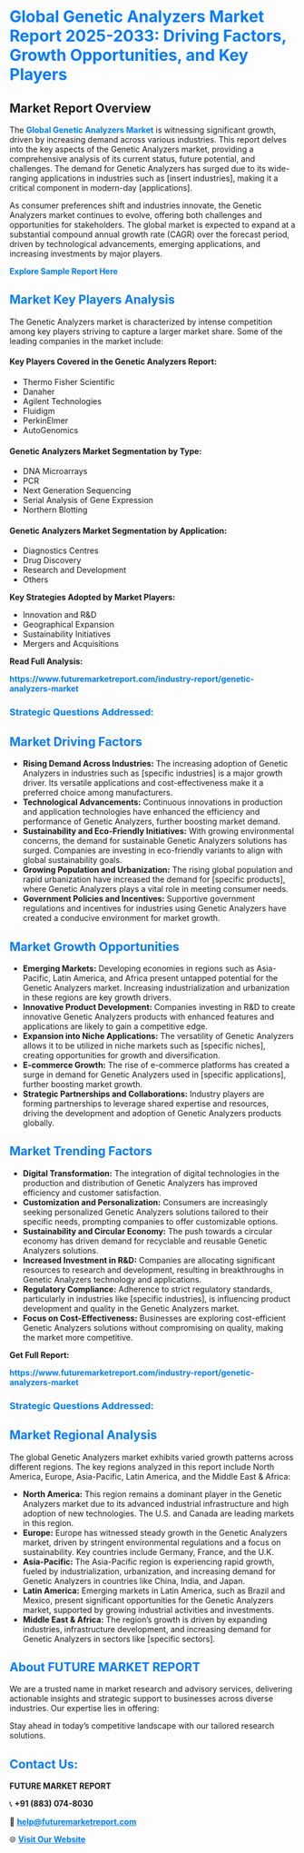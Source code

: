 <h1 style="color: #007BFF;">Global Genetic Analyzers Market Report 2025-2033: Driving Factors, Growth Opportunities, and Key Players</h1>

<section id="overview">
<h2>Market Report Overview</h2>
<p>The <a href="https://www.futuremarketreport.com/industry-report/genetic-analyzers-market" style="color: #007BFF; text-decoration: none;"><strong>Global Genetic Analyzers Market</strong></a> is witnessing significant growth, driven by increasing demand across various industries. This report delves into the key aspects of the Genetic Analyzers market, providing a comprehensive analysis of its current status, future potential, and challenges. The demand for Genetic Analyzers has surged due to its wide-ranging applications in industries such as [insert industries], making it a critical component in modern-day [applications].</p>
<p>As consumer preferences shift and industries innovate, the Genetic Analyzers market continues to evolve, offering both challenges and opportunities for stakeholders. The global market is expected to expand at a substantial compound annual growth rate (CAGR) over the forecast period, driven by technological advancements, emerging applications, and increasing investments by major players.</p>
</section>

<section id="overview">
<p><a href="https://www.futuremarketreport.com/request-sample/reportId=45424" style="color: #007BFF; text-decoration: none;"><strong>Explore Sample Report Here</strong></a></p>
</section>

<section id="key-players">
<h2 style="color: #007BFF;">Market Key Players Analysis</h2>
<p>The Genetic Analyzers market is characterized by intense competition among key players striving to capture a larger market share. Some of the leading companies in the market include:</p>
<h4>Key Players Covered in the Genetic Analyzers Report:</h4>
<ul><li>Thermo Fisher Scientific</li><li>Danaher</li><li>Agilent Technologies</li><li>Fluidigm</li><li>PerkinElmer</li><li>AutoGenomics</li></ul>
<h4>Genetic Analyzers Market Segmentation by Type:</h4>
<ul><li>DNA Microarrays</li><li>PCR</li><li>Next Generation Sequencing</li><li>Serial Analysis of Gene Expression</li><li>Northern Blotting</li></ul>

<h4>Genetic Analyzers Market Segmentation by Application:</h4>
<ul><li>Diagnostics Centres</li><li>Drug Discovery</li><li>Research and Development</li><li>Others</li></ul>
<p><strong>Key Strategies Adopted by Market Players:</strong></p>
<ul>
<li>Innovation and R&D</li>
<li>Geographical Expansion</li>
<li>Sustainability Initiatives</li>
<li>Mergers and Acquisitions</li>
</ul>
</section>

<section>
<p><strong>Read Full Analysis: </strong></p><a href="https://www.futuremarketreport.com/industry-report/genetic-analyzers-market" style="color: #007BFF; text-decoration: none;"><strong>https://www.futuremarketreport.com/industry-report/genetic-analyzers-market</strong></a>
<h3 style="color: #007BFF;">Strategic Questions Addressed:</h3>
</section>

<section id="driving-factors">
<h2 style="color: #007BFF;">Market Driving Factors</h2>
<ul>
<li><strong>Rising Demand Across Industries:</strong> The increasing adoption of Genetic Analyzers in industries such as [specific industries] is a major growth driver. Its versatile applications and cost-effectiveness make it a preferred choice among manufacturers.</li>
<li><strong>Technological Advancements:</strong> Continuous innovations in production and application technologies have enhanced the efficiency and performance of Genetic Analyzers, further boosting market demand.</li>
<li><strong>Sustainability and Eco-Friendly Initiatives:</strong> With growing environmental concerns, the demand for sustainable Genetic Analyzers solutions has surged. Companies are investing in eco-friendly variants to align with global sustainability goals.</li>
<li><strong>Growing Population and Urbanization:</strong> The rising global population and rapid urbanization have increased the demand for [specific products], where Genetic Analyzers plays a vital role in meeting consumer needs.</li>
<li><strong>Government Policies and Incentives:</strong> Supportive government regulations and incentives for industries using Genetic Analyzers have created a conducive environment for market growth.</li>
</ul>
</section>

<section id="growth-opportunities">
<h2 style="color: #007BFF;">Market Growth Opportunities</h2>
<ul>
<li><strong>Emerging Markets:</strong> Developing economies in regions such as Asia-Pacific, Latin America, and Africa present untapped potential for the Genetic Analyzers market. Increasing industrialization and urbanization in these regions are key growth drivers.</li>
<li><strong>Innovative Product Development:</strong> Companies investing in R&D to create innovative Genetic Analyzers products with enhanced features and applications are likely to gain a competitive edge.</li>
<li><strong>Expansion into Niche Applications:</strong> The versatility of Genetic Analyzers allows it to be utilized in niche markets such as [specific niches], creating opportunities for growth and diversification.</li>
<li><strong>E-commerce Growth:</strong> The rise of e-commerce platforms has created a surge in demand for Genetic Analyzers used in [specific applications], further boosting market growth.</li>
<li><strong>Strategic Partnerships and Collaborations:</strong> Industry players are forming partnerships to leverage shared expertise and resources, driving the development and adoption of Genetic Analyzers products globally.</li>
</ul>
</section>

<section id="trending-factors">
<h2 style="color: #007BFF;">Market Trending Factors</h2>
<ul>
<li><strong>Digital Transformation:</strong> The integration of digital technologies in the production and distribution of Genetic Analyzers has improved efficiency and customer satisfaction.</li>
<li><strong>Customization and Personalization:</strong> Consumers are increasingly seeking personalized Genetic Analyzers solutions tailored to their specific needs, prompting companies to offer customizable options.</li>
<li><strong>Sustainability and Circular Economy:</strong> The push towards a circular economy has driven demand for recyclable and reusable Genetic Analyzers solutions.</li>
<li><strong>Increased Investment in R&D:</strong> Companies are allocating significant resources to research and development, resulting in breakthroughs in Genetic Analyzers technology and applications.</li>
<li><strong>Regulatory Compliance:</strong> Adherence to strict regulatory standards, particularly in industries like [specific industries], is influencing product development and quality in the Genetic Analyzers market.</li>
<li><strong>Focus on Cost-Effectiveness:</strong> Businesses are exploring cost-efficient Genetic Analyzers solutions without compromising on quality, making the market more competitive.</li>
</ul>
</section>

<section>
<p><strong>Get Full Report: </strong></p><a href="https://www.futuremarketreport.com/industry-report/genetic-analyzers-market" style="color: #007BFF; text-decoration: none;"><strong>https://www.futuremarketreport.com/industry-report/genetic-analyzers-market</strong></a>
<h3 style="color: #007BFF;">Strategic Questions Addressed:</h3>
</section>


<section id="regional-analysis">
<h2 style="color: #007BFF;">Market Regional Analysis</h2>
<p>The global Genetic Analyzers market exhibits varied growth patterns across different regions. The key regions analyzed in this report include North America, Europe, Asia-Pacific, Latin America, and the Middle East & Africa:</p>
<ul>
<li><strong>North America:</strong> This region remains a dominant player in the Genetic Analyzers market due to its advanced industrial infrastructure and high adoption of new technologies. The U.S. and Canada are leading markets in this region.</li>
<li><strong>Europe:</strong> Europe has witnessed steady growth in the Genetic Analyzers market, driven by stringent environmental regulations and a focus on sustainability. Key countries include Germany, France, and the U.K.</li>
<li><strong>Asia-Pacific:</strong> The Asia-Pacific region is experiencing rapid growth, fueled by industrialization, urbanization, and increasing demand for Genetic Analyzers in countries like China, India, and Japan.</li>
<li><strong>Latin America:</strong> Emerging markets in Latin America, such as Brazil and Mexico, present significant opportunities for the Genetic Analyzers market, supported by growing industrial activities and investments.</li>
<li><strong>Middle East & Africa:</strong> The region’s growth is driven by expanding industries, infrastructure development, and increasing demand for Genetic Analyzers in sectors like [specific sectors].</li>
</ul>
</section>

<footer>
<h2 style="color: #007BFF;">About FUTURE MARKET REPORT</h2>
<p>We are a trusted name in market research and advisory services, delivering actionable insights and strategic support to businesses across diverse industries. Our expertise lies in offering:</p>

<p>Stay ahead in today’s competitive landscape with our tailored research solutions.</p>

<h2 style="color: #007BFF;">Contact Us:</h2>
<p><strong>FUTURE MARKET REPORT</strong></p>
<p>📞 <strong>+91 (883) 074-8030</strong></p>
<p>📧 <strong><a href="mailto:help@futuremarketreport.com" style="color: #007BFF;">help@futuremarketreport.com</a></strong></p>
<p>🌐 <strong><a href="https://www.futuremarketreport.com/" style="color: #007BFF;">Visit Our Website</a></strong></p>
</footer>